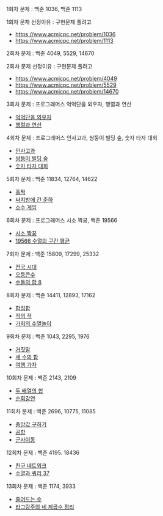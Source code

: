 1회차 문제 : 백준 1036, 백준 1113

1회차 문제 선정이유 : 구현문제 풀려고

- https://www.acmicpc.net/problem/1036
- https://www.acmicpc.net/problem/1113

2회차 문제 : 백준 4049, 5529, 14670

2회차 문제 선정이유 : 구현문제 풀려고

- https://www.acmicpc.net/problem/4049
- https://www.acmicpc.net/problem/5529
- https://www.acmicpc.net/problem/14670

3회차 문제 : 프로그래머스 억억단을 외우자, 행렬과 연산

- [억억단을 외우자](https://school.programmers.co.kr/learn/courses/30/lessons/138475)
- [행렬과 연산](https://school.programmers.co.kr/learn/courses/30/lessons/118670)

4회차 문제 : 프로그래머스 인사고과, 쌍둥이 빌딩 숲, 숫자 타자 대회

- [인사고과](https://school.programmers.co.kr/learn/courses/30/lessons/152995)
- [쌍둥이 빌딩 숲](https://school.programmers.co.kr/learn/courses/30/lessons/140105)
- [숫자 타자 대회](https://school.programmers.co.kr/learn/courses/30/lessons/136797)

5회차 문제 : 백준 11834, 12764, 14622

- [홀짝](https://www.acmicpc.net/problem/11834)
- [싸지방에 간 준하](https://www.acmicpc.net/problem/12764)
- [소수 게임](https://www.acmicpc.net/problem/14622)

6회차 문제 : 프로그래머스 시소 짝궁, 백준 19566

- [시소 짝꿍](https://school.programmers.co.kr/learn/courses/30/lessons/152996)
- [19566 수열의 구간 평균](https://www.acmicpc.net/problem/19566)

7회차 문제 : 백준 15809, 17299, 25332

- [전국 시대](https://www.acmicpc.net/problem/15809)
- [오등큰수](https://www.acmicpc.net/problem/17299)
- [수들의 합 8](https://www.acmicpc.net/problem/25332)

8회차 문제 : 백준 14411, 12893, 17162

- [합집합](https://www.acmicpc.net/problem/14411)
- [적의 적](https://www.acmicpc.net/problem/12893)
- [가희의 수열놀이](https://www.acmicpc.net/problem/17162)

9회차 문제 : 백준 1043, 2295, 1976

- [거짓말](https://www.acmicpc.net/problem/1043)
- [세 수의 합](https://www.acmicpc.net/problem/2295)
- [여행 가자](https://www.acmicpc.net/problem/1976)

10회차 문제 : 백준 2143, 2109

- [두 배열의 합](https://www.acmicpc.net/problem/2143)
- [순회강연](https://www.acmicpc.net/problem/2109)

11회차 문제 : 백준 2696, 10775, 11085

- [중앙값 구하기](https://www.acmicpc.net/problem/2696)
- [공항](https://www.acmicpc.net/problem/10775)
- [군사이동](https://www.acmicpc.net/problem/11085)

12회차 문제 : 백준 4195. 18436

- [친구 네트워크](https://www.acmicpc.net/problem/4195)
- [수열과 쿼리 37](https://www.acmicpc.net/problem/18436)

13회차 문제 : 백준 1174, 3933

- [줄어드는 수](https://www.acmicpc.net/problem/1174)
- [라그랑주의 네 제곱수 정리](https://www.acmicpc.net/problem/3933)